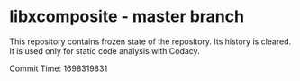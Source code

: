 # libxcomposite - master branch

This repository contains frozen state of the repository.
Its history is cleared. It is used only for static code
analysis with Codacy.

Commit Time: 1698319831